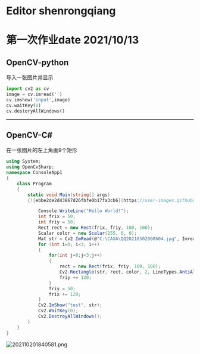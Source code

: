 # Editor shenrongqiang
# 第一次作业date 2021/10/13
## OpenCV-python
  导入一张图片并显示
```python
import cv2 as cv
image = cv.imread('')
cv.imshow('input',image)
cv.waitKey(0)
cv.destoryAllWindows()
```
***
## OpenCV-C#
在一张图片的左上角画9个矩形
```C#
using System;
using OpenCvSharp;
namespace ConsoleApp1
{
    class Program
    {
        static void Main(string[] args)
        {![ebbe2de2d43867d26fbfe0b17fa3cb6](https://user-images.githubusercontent.com/92438840/137623242-eed87493-99b2-4b46-9304-e05492e049f4.png)

            Console.WriteLine("Hello World!");
            int frix = 50;
            int friy = 50;
            Rect rect = new Rect(frix, friy, 100, 100);
            Scalar color = new Scalar(255, 0, 0);
            Mat str = Cv2.ImRead(@"C:\CAXA\QQ20210502000604.jpg", ImreadModes.AnyColor);
            for (int i=0; i<3; i++)
            {
                for(int j=0;j<3;j++)
                {
                    rect = new Rect(frix, friy, 100, 100);
                    Cv2.Rectangle(str, rect, color, 2, LineTypes.AntiAlias);
                    friy += 120;
                }
                friy = 50;
                frix += 120;
            }
            Cv2.ImShow("test", str);
            Cv2.WaitKey(0);
            Cv2.DestroyAllWindows();
        }
    }
}
```
![202110201840581.png](https://i.loli.net/2021/10/22/IatS1N4ozeUJqb9.png)

